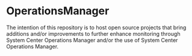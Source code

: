 # OperationsManager

The intention of this repository is to host open source projects that bring additions and/or improvements to further enhance monitoring through System Center Operations Manager and/or the use of System Center Operations Manager.
